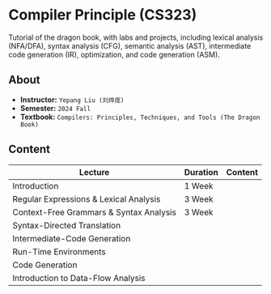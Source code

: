 # Compiler Principle (CS323)

Tutorial of the dragon book, with labs and projects, including lexical analysis (NFA/DFA), syntax analysis (CFG), semantic analysis (AST), intermediate code generation (IR), optimization, and code generation (ASM).

## About

- **Instructor:** `Yepang Liu (刘烨庞)`
- **Semester:** `2024 Fall`
- **Textbook:** `Compilers: Principles, Techniques, and Tools (The Dragon Book)`

## Content

| Lecture                                 | Duration | Content |
| --------------------------------------- | -------- | ------- |
| Introduction                            | 1 Week   |         |
| Regular Expressions & Lexical Analysis  | 3 Week   |         |
| Context-Free Grammars & Syntax Analysis | 3 Week   |         |
| Syntax-Directed Translation             |          |         |
| Intermediate-Code Generation            |          |         |
| Run-Time Environments                   |          |         |
| Code Generation                         |          |         |
| Introduction to Data-Flow Analysis      |          |         |

